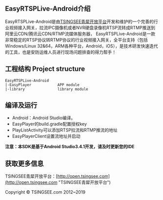 ## EasyRTSPLive-Android介绍 ##
EasyRTSPLive-Android是由[TSINGSEE青犀开放平台](http://open.tsingsee.com "TSINGSEE青犀开放平台")开发和维护的一个完善的行业视频接入网关，拉流IPC摄像机或者NVR硬盘录像机RTSP流转成RTMP推送到阿里云CDN/腾讯云CDN/RTMP流媒体服务器， EasyRTSPLive-Android是一款非常稳定的RTSP协议转RTMP协议的行业视频接入网关，全平台支持（包括Windows/Linux 32&64，ARM各种平台，Android，iOS），是技术研发快速迭代的工具，也是安防运维人员进行现场问题排查的得力帮手！

## 工程结构 Project structure ##
	EasyRTSPLive-Android
	|-EasyPlayer            APP module
	|-library               library module

## 编译及运行 ##
- Android：Android Studio编译。
- EasyPlayer的build.gradle配置授权key
- PlayListActivity可以添加RTSP拉流和RTMP推流的地址
- EasyPlayerClient设置流地址并启动

**注意：本SDK是基于Android Studio3.4.1开发，请及时更新您的IDE**

## 获取更多信息 ##
TSINGSEE青犀开放平台：[http://open.tsingsee.com](http://open.tsingsee.com "TSINGSEE青犀开放平台")

Copyright &copy; TSINGSEE.com 2012~2019
